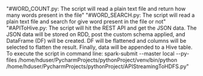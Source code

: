 "#WORD_COUNT.py: The script will read a plain text file and return how many words present in the file" 
"#WORD_SEARCH.py: The script will read a plain text file and search for give word present in the file or not"
"#APIToHive.py: The script will hit the REST API and get the JSON data. The JSON data will be stored on RDD, post the custom schema applied, and DataFrame (DF) will be created. DF will be flattened and columns will be selected to flatten the result. Finally, data will be appended to a Hive table. To execute the script in command line: spark-submit --master local --py-files /home/hduser/PycharmProjects/pythonProject/venv/bin/python /home/hduser/PycharmProjects/pythonProject/APIStreamingToHDFS.py"